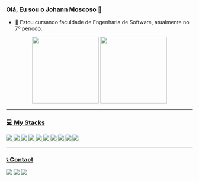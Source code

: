 ### Olá, Eu sou o Johann Moscoso 👋

- 🌱 Estou cursando faculdade de Engenharia de Software, atualmente no 7º período.

<div align="center">
  <a href="https://github.com/JohannMscs">
  <img height="180em" src="https://github-readme-stats.vercel.app/api?username=JohannMscs&theme=shadow_red&_icons=true"/>
  <img height="180em" src="https://github-readme-stats.vercel.app/api/top-langs/?username=JohannMscs&layout=compact&langs_count=7&theme=shadow_red"/>
    <hr>
</div>
    
### 💻 My Stacks
<div>
  <img src="https://img.shields.io/badge/HTML5-E34F26?style=for-the-badge&logo=html5&logoColor=white"/>
  <img src="https://img.shields.io/badge/CSS3-1572B6?style=for-the-badge&logo=css3&logoColor=white"/>
  <img src="https://img.shields.io/badge/JavaScript-F7DF1E?style=for-the-badge&logo=javascript&logoColor=black"/>
  <img src="https://img.shields.io/badge/TypeScript-007ACC?style=for-the-badge&logo=typescript&logoColor=white"/>
   <img src="https://img.shields.io/badge/Sass-000?style=for-the-badge&logo=sass"/>
  <img src="https://img.shields.io/badge/tailwindcss-%2338B2AC.svg?style=for-the-badge&logo=tailwind-css&logoColor=white"/>
  <img src="https://img.shields.io/badge/React-20232A?style=for-the-badge&logo=react&logoColor=61DAFB"/>
  <img src="https://img.shields.io/badge/vercel-%23000000.svg?style=for-the-badge&logo=vercel&logoColor=white"/>
  <img src="https://img.shields.io/badge/Vscode-007ACC?style=for-the-badge&logo=visual-studio-code&logoColor=white"/>
  <img src="https://img.shields.io/badge/Figma-696969?style=for-the-badge&logo=figma&logoColor=figma"/>
  <hr>
   </div>
   
### 📞 Contact
<div> 
<a href="mailto:johann.moscoso@gmail.com" target"_blank"><img src="https://img.shields.io/badge/Gmail-333333?style=for-the-badge&logo=gmail&logoColor=red" target"blank"></a>
<a href="https://www.linkedin.com/in/johann-moscoso" target"_blank"><img src="https://img.shields.io/badge/LinkedIn-0077B5?style=for-the-badge&logo=linkedin&logoColor=white" target"blank"></a>
<a href="https://johannmoscoso.vercel.app" target"_blank"><img src="https://img.shields.io/badge/Portfolio-FF5722?style=for-the-badge&logo=portifolio&logoColor=white" target"blank"></a>
</div>
